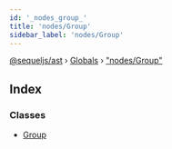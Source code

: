 ```yaml
---
id: '_nodes_group_'
title: 'nodes/Group'
sidebar_label: 'nodes/Group'
---
```


[@sequeljs/ast](../index.md) › [Globals](../globals.md) ›
["nodes/Group"](_nodes_group_.md)

## Index

### Classes

- [Group](../classes/_nodes_group_.group.md)
